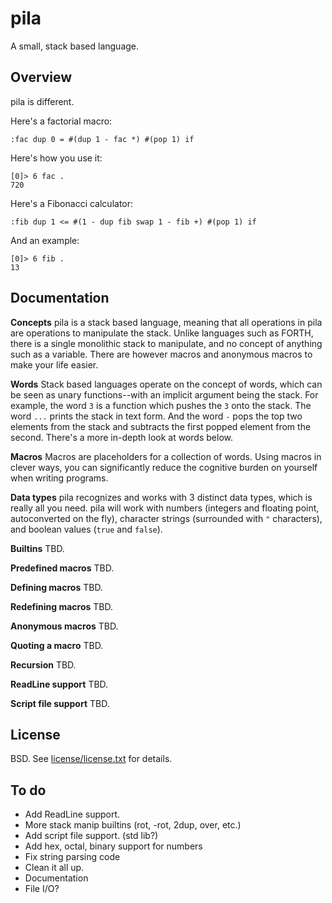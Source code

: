 pila
====

A small, stack based language.

Overview
--------
pila is different.

Here's a factorial macro:

    :fac dup 0 = #(dup 1 - fac *) #(pop 1) if
    
Here's how you use it:

    [0]> 6 fac .
    720
    
Here's a Fibonacci calculator:

    :fib dup 1 <= #(1 - dup fib swap 1 - fib +) #(pop 1) if
    
And an example:
    
    [0]> 6 fib .
    13

Documentation
-------------
**Concepts**
pila is a stack based language, meaning that all operations in pila are operations
to manipulate the stack.  Unlike languages such as FORTH, there is a single monolithic
stack to manipulate, and no concept of anything such as a variable.  There are however
macros and anonymous macros to make your life easier.

**Words**
Stack based languages operate on the concept of words, which can be seen as unary
functions--with an implicit argument being the stack.  For example, the word `3`
is a function which pushes the `3` onto the stack.  The word `...` prints the
stack in text form.  And the word `-` pops the top two elements from the stack
and subtracts the first popped element from the second.  There's a more in-depth
look at words below.

**Macros**
Macros are placeholders for a collection of words.  Using macros in clever ways,
you can significantly reduce the cognitive burden on yourself when writing programs.

**Data types**
pila recognizes and works with 3 distinct data types, which is really all you need.
pila will work with numbers (integers and floating point, autoconverted on the fly),
character strings (surrounded with `"` characters), and boolean values (`true` and
`false`).

**Builtins**
TBD.

**Predefined macros**
TBD.

**Defining macros**
TBD.

**Redefining macros**
TBD.

**Anonymous macros**
TBD.

**Quoting a macro**
TBD.

**Recursion**
TBD.

**ReadLine support**
TBD.

**Script file support**
TBD.

License
-------
BSD.  See [license/license.txt](https://raw.github.com/gatesphere/pila/master/license/license.txt) for details.

To do
-----
  * Add ReadLine support.
  * More stack manip builtins (rot, -rot, 2dup, over, etc.)
  * Add script file support. (std lib?)
  * Add hex, octal, binary support for numbers
  * Fix string parsing code
  * Clean it all up.
  * Documentation
  * File I/O?
